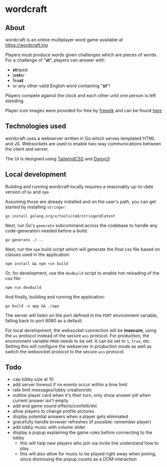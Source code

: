 # wordcraft

## About
wordcraft is an online multiplayer word game available at https://wordcraft.ing

Players must produce words given challenges which are pieces of words. For a challenge of "**st**", players can answer with:
- **st**riped
- je**st**er
- fea**st**
- or any other valid English word containing "**st**"!

Players compete against the clock and each other until one person is left standing.

Player icon images were provided for free by [freepik](https://freepik.com) and can be found [here](https://www.freepik.com/free-vector/cute-animal-icons-collection_1121413.htm)

## Technologies used
wordcraft uses a webserver written in Go which serves templated HTML and JS. Websockets are used to enable two-way communications between the client and server.

The UI is designed using [TailwindCSS](https://tailwindcss.com/) and [DaisyUI](https://daisyui.com/)

## Local development
Building and running wordcraft locally requires a reasonably up-to-date version of `Go` and `npm`

Assuming those are already installed and on the user's path, you can get started by installing `stringer`:

`go install golang.org/x/tools/cmd/stringer@latest`

Next, run Go's `generate` subcommand across the codebase to handle any code-generation needed before a build:

`go generate ./...`

Next, run the `npm` build script which will generate the final css file based on classes used in the application:

`npm install && npm run build`

Or, for development, use the `devBuild` script to enable hot-reloading of the css file:

`npm run devBuild`

And finally, building and running the application:

`go build -o app && ./app`

The server will listen on the port defined in the `PORT` environment variable, falling back to port 8080 as a default.

For local development, the websocket connection will be **insecure**, using the `ws` protocol instead of the secure `wss` protocol.
For production, the environment variable `PROD` needs to be set. It can be set to `1`, `true`, etc. Setting this will configure the webserver in production mode as well as switch the websocket protocol to the secure `wss` protocol.



## Todo
- cap lobby size at 10
- add server timeout if no events occur within a time limit
- rate limit messages/lobby creation/etc
- outline player card when it's their turn, only show answer pill when current answer isn't empty
- add end game sound effects/confetti/etc
- allow players to change profile pictures
- display potential answers when a player gets eliminated
- gracefully handle browser refreshes (if possible: remember player)
- add lobby music with volume slider
- display a popup explaining the game rules before connecting to the lobby 
  - this will help new players who join via invite link understand how to play
  - this will also allow for music to be played right away when joining, since dismissing the popup counts as a DOM interaction